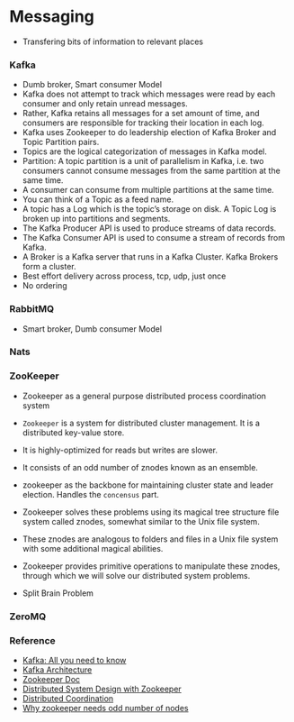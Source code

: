 # Messaging
- Transfering bits of information to relevant places

### Kafka
- Dumb broker, Smart consumer Model
- Kafka does not attempt to track which messages were read by each consumer and only retain unread messages.
- Rather, Kafka retains all messages for a set amount of time, and consumers are responsible for tracking their location in each log.
- Kafka uses Zookeeper to do leadership election of Kafka Broker and Topic Partition pairs.
- Topics are the logical categorization of messages in Kafka model. 
- Partition: A topic partition is a unit of parallelism in Kafka, i.e. two consumers cannot consume messages from the same partition at the same time. 
- A consumer can consume from multiple partitions at the same time.
- You can think of a Topic as a feed name. 
- A topic has a Log which is the topic’s storage on disk. A Topic Log is broken up into partitions and segments. 
- The Kafka Producer API is used to produce streams of data records. 
- The Kafka Consumer API is used to consume a stream of records from Kafka. 
- A Broker is a Kafka server that runs in a Kafka Cluster. Kafka Brokers form a cluster. 
- Best effort delivery across process, tcp, udp, just once
- No ordering

### RabbitMQ
- Smart broker, Dumb consumer Model

### Nats

### ZooKeeper
- Zookeeper as a general purpose distributed process coordination system
- `Zookeeper` is a system for distributed cluster management. It is a distributed key-value store. 
- It is highly-optimized for reads but writes are slower. 
- It consists of an odd number of znodes known as an ensemble.
- zookeeper as the backbone for maintaining cluster state and leader election. Handles the `concensus` part.
- Zookeeper solves these problems using its magical tree structure file system called znodes, somewhat similar to the Unix file system. 
- These znodes are analogous to folders and files in a Unix file system with some additional magical abilities.
- Zookeeper provides primitive operations to manipulate these znodes, through which we will solve our distributed system problems.

- Split Brain Problem

### ZeroMQ

### Reference
- [Kafka: All you need to know](https://medium.com/hacking-talent/kafka-all-you-need-to-know-8c7251b49ad0)
- [Kafka Architecture](http://cloudurable.com/blog/kafka-architecture/index.html)
- [Zookeeper Doc](https://zookeeper.apache.org/doc/r3.5.7/zookeeperOver.html)
- [Distributed System Design with Zookeeper](https://medium.com/@bikas.katwal10zookeeper-introduction-designing-a-distributed-system-using-zookeeper-and-java-7f1b108e236)
- [Distributed Coordination](https://medium.com/hootsuite-engineering/distributed-coordination-with-zookeeper-247a62c900f1)
- [Why zookeeper needs odd number of nodes](https://medium.com/@bikas.katwal10/why-zookeeper-needs-an-odd-number-of-nodes-bb8d6020e9e9)